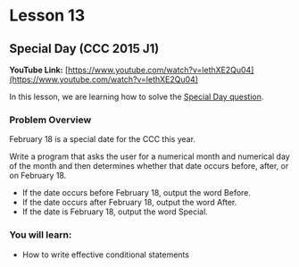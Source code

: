 # Lesson 13

## Special Day (CCC 2015 J1)

__YouTube Link:__ [https://www.youtube.com/watch?v=lethXE2Qu04](https://www.youtube.com/watch?v=lethXE2Qu04)

In this lesson, we are learning how to solve the [Special Day question](https://dmoj.ca/problem/ccc15j1).

### Problem Overview

February 18 is a special date for the CCC this year.

Write a program that asks the user for a numerical month and numerical day of the month and then determines whether that date occurs before, after, or on February 18.

- If the date occurs before February 18, output the word Before.
- If the date occurs after February 18, output the word After.
- If the date is February 18, output the word Special.

### You will learn:

- How to write effective conditional statements
